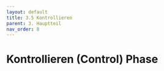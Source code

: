 ```yaml
---
layout: default
title: 3.5 Kontrollieren
parent: 3. Hauptteil
nav_order: 8
---
```

#  Kontrollieren (Control) Phase